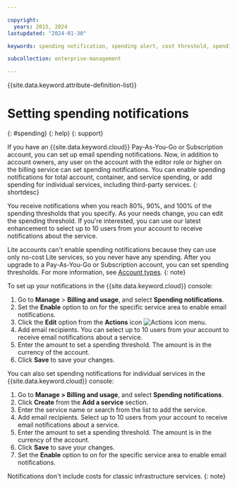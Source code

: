 ```yaml
---

copyright:
  years: 2015, 2024
lastupdated: "2024-01-30"

keywords: spending notification, spending alert, cost threshold, spending threshold, service notifications, preset notifications, notification,

subcollection: enterprise-management

---
```


{{site.data.keyword.attribute-definition-list}}

# Setting spending notifications
{: #spending}
{: help}
{: support}

If you have an {{site.data.keyword.cloud}} Pay-As-You-Go or Subscription account, you can set up email spending notifications. Now, in addition to account owners, any user on the account with the editor role or higher on the billing service can set spending notifications. You can enable spending notifications for total account, container, and service spending, or add spending for individual services, including third-party services.
{: shortdesc}

You receive notifications when you reach 80%, 90%, and 100% of the spending thresholds that you specify. As your needs change, you can edit the spending threshold. If you're interested, you can use our latest enhancement to select up to 10 users from your account to receive notifications about the service.

Lite accounts can't enable spending notifications because they can use only no-cost Lite services, so you never have any spending. After you upgrade to a Pay-As-You-Go or Subscription account, you can set spending thresholds. For more information, see [Account types](/docs/account?topic=account-accounts).
{: note}

To set up your notifications in the {{site.data.keyword.cloud}} console:

1. Go to **Manage** > **Billing and usage**, and select **Spending notifications**.
2. Set the **Enable** option to on for the specific service area to enable email notifications.
3. Click the **Edit** option from the **Actions** icon ![Actions icon](../icons/action-menu-icon.svg "Actions") menu.
4. Add email recipients. You can select up to 10 users from your account to receive email notifications about a service.
5. Enter the amount to set a spending threshold. The amount is in the currency of the account.
6. Click **Save** to save your changes.

You can also set spending notifications for individual services in the {{site.data.keyword.cloud}} console:

1. Go to **Manage > Billing and usage**, and select **Spending notifications**.
2. Click **Create** from the **Add a service** section.
3. Enter the service name or search from the list to add the service.
4. Add email recipients. Select up to 10 users from your account to receive email notifications about a service.
5. Enter the amount to set a spending threshold. The amount is in the currency of the account.
6. Click **Save** to save your changes.
7. Set the **Enable** option to on for the specific service area to enable email notifications.

Notifications don't include costs for classic infrastructure services.
{: note}
